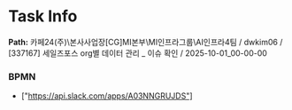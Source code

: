 # Task Info

**Path:** 카페24(주)\본사사업장\[CG]MI본부\MI인프라그룹\AI인프라4팀 / dwkim06 / [337167] 세일즈포스 org별 데이터 관리 _ 이슈 확인 / 2025-10-01_00-00-00

### BPMN
- ["https://api.slack.com/apps/A03NNGRUJDS"]

